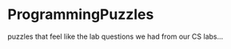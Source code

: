 ProgrammingPuzzles
==================

puzzles that feel like the lab questions we had from our CS labs...
